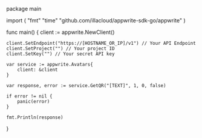 package main

import (
    "fmt"
    "time"
    "github.com/illacloud/appwrite-sdk-go/appwrite"
)

func main() {
    client := appwrite.NewClient()

    client.SetEndpoint("https://[HOSTNAME_OR_IP]/v1") // Your API Endpoint
    client.SetProject("") // Your project ID
    client.SetKey("") // Your secret API key

    var service := appwrite.Avatars{
        client: &client
    }

    var response, error := service.GetQR("[TEXT]", 1, 0, false)

    if error != nil {
        panic(error)
    }

    fmt.Println(response)
}
